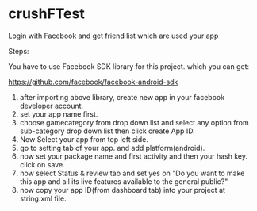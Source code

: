 crushFTest
==========

Login with Facebook and get friend list which are used your app

Steps:

You have to use Facebook SDK library for this project. which you can get:

https://github.com/facebook/facebook-android-sdk

1. after importing above library, create new app in your facebook developer account. 
2. set your app name first.
3. choose gamecategory from drop down list and select any option from sub-category drop down list then click create App ID.
4. Now Select your app from top left side.
5. go to setting tab of your app. and add platform(android).
6. now set your package name and first activity and then your hash key. click on save.
7. now select Status & review tab and set yes on "Do you want to make this app and all its live features available to the general public?"
8. now copy your app ID(from dashboard tab) into your project at string.xml file.
